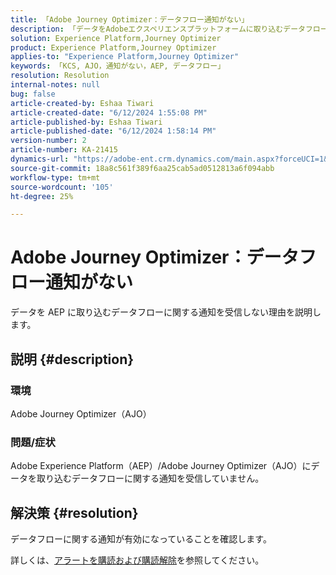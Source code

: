 ```yaml
---
title: 「Adobe Journey Optimizer：データフロー通知がない」
description: 「データをAdobeエクスペリエンスプラットフォームに取り込むデータフローに関する通知が届かないAdobe Journey Optimizerの問題を修正する方法を説明します」
solution: Experience Platform,Journey Optimizer
product: Experience Platform,Journey Optimizer
applies-to: "Experience Platform,Journey Optimizer"
keywords: 「KCS, AJO，通知がない，AEP, データフロー」
resolution: Resolution
internal-notes: null
bug: false
article-created-by: Eshaa Tiwari
article-created-date: "6/12/2024 1:55:08 PM"
article-published-by: Eshaa Tiwari
article-published-date: "6/12/2024 1:58:14 PM"
version-number: 2
article-number: KA-21415
dynamics-url: "https://adobe-ent.crm.dynamics.com/main.aspx?forceUCI=1&pagetype=entityrecord&etn=knowledgearticle&id=09cfa55a-c328-ef11-840a-6045bd029b18"
source-git-commit: 18a8c561f389f6aa25cab5ad0512813a6f094abb
workflow-type: tm+mt
source-wordcount: '105'
ht-degree: 25%

---
```


# Adobe Journey Optimizer：データフロー通知がない


データを AEP に取り込むデータフローに関する通知を受信しない理由を説明します。

## 説明 {#description}


### 環境

Adobe Journey Optimizer（AJO）

### 問題/症状

Adobe Experience Platform（AEP）/Adobe Journey Optimizer（AJO）にデータを取り込むデータフローに関する通知を受信していません。


## 解決策 {#resolution}


データフローに関する通知が有効になっていることを確認します。

詳しくは、[アラートを購読および購読解除](https://experienceleague.adobe.com/docs/experience-platform/sources/ui-tutorials/alerts.html?lang=ja#subscribe-and-unsubscribe-to-alerts)を参照してください。


